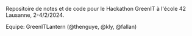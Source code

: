 Repositoire de notes et de code pour le Hackathon GreenIT à l'école 42 Lausanne, 2-4/2/2024.

Equipe: GreenITLantern (@thenguye, @kly, @fallan)

